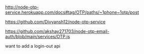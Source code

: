 http://node-otp-service.herokuapp.com/docs#tag/OTP/paths/~1phone~1otp/post


https://github.com/Divyansh12/node-otp-service


https://github.com/akshay271703/node-otp-email-auth/blob/main/services/OTP.js


want to add a login-out api